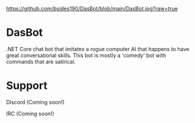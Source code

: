https://github.com/bsides190/DasBot/blob/main/DasBot.jpg?raw=true

# DasBot
.NET Core chat bot that imitates a rogue computer AI that happens to have great conversational skills. This bot is mostly a 'comedy' bot with commands that are satirical.

# Support
Discord (Coming soon!)

IRC (Coming soon!)
